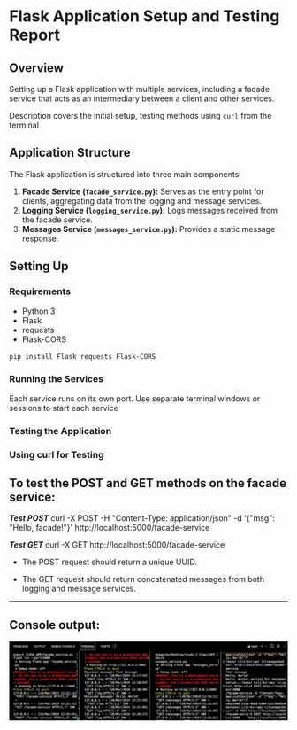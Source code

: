 
# Flask Application Setup and Testing Report

## Overview

Setting up a Flask application with multiple services, including a facade service that acts as an intermediary between a client and other services. 

Description covers the initial setup, testing methods using `curl` from the terminal

## Application Structure

The Flask application is structured into three main components:

1. **Facade Service (`facade_service.py`):** Serves as the entry point for clients, aggregating data from the logging and message services.
2. **Logging Service (`logging_service.py`):** Logs messages received from the facade service.
3. **Messages Service (`messages_service.py`):** Provides a static message response.

## Setting Up

### Requirements

- Python 3
- Flask
- requests
- Flask-CORS

```sh
pip install Flask requests Flask-CORS
```

### Running the Services
Each service runs on its own port. Use separate terminal windows or sessions to start each service


### Testing the Application

### Using curl for Testing
To test the POST and GET methods on the facade service:
---
*__Test POST__*
curl -X POST -H "Content-Type: application/json" -d '{"msg": "Hello, facade!"}' http://localhost:5000/facade-service

*__Test GET__*
curl -X GET http://localhost:5000/facade-service

- The POST request should return a unique UUID.

- The GET request should return concatenated messages from both logging and message services.


---

## Console output:

![console](console_output.jpg?raw=true "Title")
